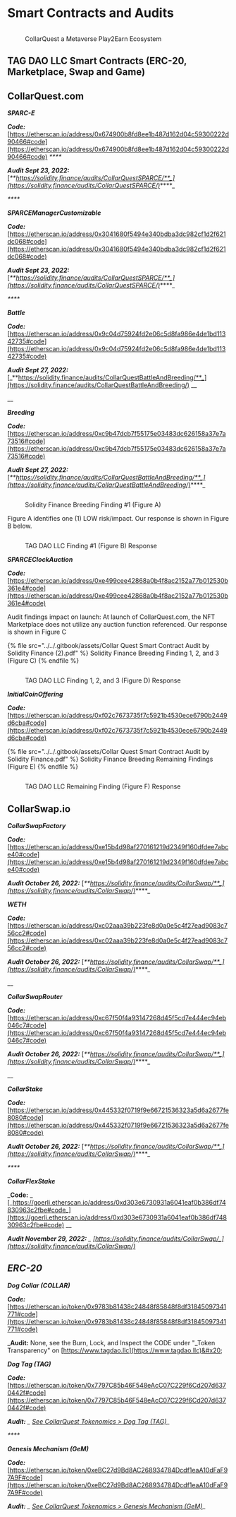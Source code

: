 # Smart Contracts and Audits

<figure><img src="../../.gitbook/assets/CQ-Title.png" alt=""><figcaption><p>CollarQuest a Metaverse Play2Earn Ecosystem</p></figcaption></figure>

## TAG DAO LLC Smart Contracts (ERC-20, Marketplace, Swap and Game)

## **CollarQuest.com**

_**SPARC-E**_

_**Code:**_ [https://etherscan.io/address/0x674900b8fd8ee1b487d162d04c59300222d90466#code](https://etherscan.io/address/0x674900b8fd8ee1b487d162d04c59300222d90466#code) _****_&#x20;

_**Audit Sept 23, 2022:**_ [_**https://solidity.finance/audits/CollarQuestSPARCE/**_](https://solidity.finance/audits/CollarQuestSPARCE/)_****_

_****_

_**SPARCEManagerCustomizable**_

_**Code:**_ [https://etherscan.io/address/0x3041680f5494e340bdba3dc982cf1d2f621dc068#code](https://etherscan.io/address/0x3041680f5494e340bdba3dc982cf1d2f621dc068#code)

_**Audit Sept 23, 2022:**_ [_**https://solidity.finance/audits/CollarQuestSPARCE/**_](https://solidity.finance/audits/CollarQuestSPARCE/)_****_

_****_

_**Battle**_

_**Code:**_ [https://etherscan.io/address/0x9c04d75924fd2e06c5d8fa986e4de1bd11342735#code](https://etherscan.io/address/0x9c04d75924fd2e06c5d8fa986e4de1bd11342735#code)

_**Audit Sept 27, 2022:**_ [_**https://solidity.finance/audits/CollarQuestBattleAndBreeding/**_](https://solidity.finance/audits/CollarQuestBattleAndBreeding/) __&#x20;

__

_**Breeding**_

_**Code:**_ [https://etherscan.io/address/0xc9b47dcb7f55175e03483dc626158a37e7a73516#code](https://etherscan.io/address/0xc9b47dcb7f55175e03483dc626158a37e7a73516#code)

_**Audit Sept 27, 2022:**_ [_**https://solidity.finance/audits/CollarQuestBattleAndBreeding/**_](https://solidity.finance/audits/CollarQuestBattleAndBreeding/)_****_

<figure><img src="../../.gitbook/assets/Battle-Findings-1.png" alt=""><figcaption><p>Solidity Finance Breeding Finding #1 (Figure A)</p></figcaption></figure>

Figure A identifies one (1) LOW risk/impact.  Our response is shown in Figure B below.

<figure><img src="../../.gitbook/assets/Battle-Findings-1-Response.png" alt=""><figcaption><p>TAG DAO LLC Finding #1 (Figure B) Response</p></figcaption></figure>



_**SPARCEClockAuction**_

_**Code:**_ [https://etherscan.io/address/0xe499cee42868a0b4f8ac2152a77b012530b361e4#code](https://etherscan.io/address/0xe499cee42868a0b4f8ac2152a77b012530b361e4#code)

Audit findings impact on launch:  At launch of CollarQuest.com, the NFT Marketplace does not utilize any auction function referenced.  Our response is shown in Figure C

{% file src="../../.gitbook/assets/Collar Quest Smart Contract Audit by Solidity Finance (2).pdf" %}
Solidity Finance Breeding Finding 1, 2, and 3 (Figure C)
{% endfile %}

<figure><img src="../../.gitbook/assets/Auction-response (1).png" alt=""><figcaption><p>TAG DAO LLC Finding 1, 2, and 3 (Figure D) Response</p></figcaption></figure>

_**InitialCoinOffering**_

_**Code:**_ [https://etherscan.io/address/0xf02c7673735f7c5921b4530ece6790b2449d6cba#code](https://etherscan.io/address/0xf02c7673735f7c5921b4530ece6790b2449d6cba#code)

{% file src="../../.gitbook/assets/Collar Quest Smart Contract Audit by Solidity Finance.pdf" %}
Solidity Finance Breeding Remaining Findings (Figure E)
{% endfile %}

<figure><img src="../../.gitbook/assets/ico.png" alt=""><figcaption><p>TAG DAO LLC Remaining Finding (Figure F) Response</p></figcaption></figure>

## **CollarSwap.io**

_**CollarSwapFactory**_

_**Code:**_ [https://etherscan.io/address/0xe15b4d98af270161219d2349f160dfdee7abce40#code](https://etherscan.io/address/0xe15b4d98af270161219d2349f160dfdee7abce40#code)

_**Audit October 26,  2022:**_ [_**https://solidity.finance/audits/CollarSwap/**_](https://solidity.finance/audits/CollarSwap/)_****_



_**WETH**_

_**Code:**_ [https://etherscan.io/address/0xc02aaa39b223fe8d0a0e5c4f27ead9083c756cc2#code](https://etherscan.io/address/0xc02aaa39b223fe8d0a0e5c4f27ead9083c756cc2#code)

_**Audit October 26,  2022:**_ [_**https://solidity.finance/audits/CollarSwap/**_](https://solidity.finance/audits/CollarSwap/)_****_

__

_**CollarSwapRouter**_

_**Code:**_ [https://etherscan.io/address/0xc67f50f4a93147268d45f5cd7e444ec94eb046c7#code](https://etherscan.io/address/0xc67f50f4a93147268d45f5cd7e444ec94eb046c7#code)

_**Audit October 26,  2022:**_ [_**https://solidity.finance/audits/CollarSwap/**_](https://solidity.finance/audits/CollarSwap/)_****_

__

_**CollarStake**_

_**Code:**_ [https://etherscan.io/address/0x445332f0719f9e66721536323a5d6a2677fe8080#code](https://etherscan.io/address/0x445332f0719f9e66721536323a5d6a2677fe8080#code)

_**Audit October 26,  2022:**_ [_**https://solidity.finance/audits/CollarSwap/**_](https://solidity.finance/audits/CollarSwap/)_****_

_****_

_**CollarFlexStake**_

_**Code:** _ [_https://goerli.etherscan.io/address/0xd303e6730931a6041eaf0b386df74830963c2fbe#code_](https://goerli.etherscan.io/address/0xd303e6730931a6041eaf0b386df74830963c2fbe#code) __&#x20;

_**Audit November 29, 2022:** _ [_https://solidity.finance/audits/CollarSwap/_](https://solidity.finance/audits/CollarSwap/)__

## _ERC-20_

_**Dog Collar (COLLAR)**_

_**Code:**_ [https://etherscan.io/token/0x9783b81438c24848f85848f8df31845097341771#code](https://etherscan.io/token/0x9783b81438c24848f85848f8df31845097341771#code)

_**Audit:** None, see the Burn, Lock, and Inspect the CODE under "_Token Transparency" on [https://www.tagdao.llc](https://www.tagdao.llc)&#x20;



_**Dog Tag (TAG)**_

_**Code:**_ [https://etherscan.io/token/0x7797C85b46F548eAcC07C229f6Cd207d6370442f#code](https://etherscan.io/token/0x7797C85b46F548eAcC07C229f6Cd207d6370442f#code)

_**Audit:** _ [_See CollarQuest Tokenomics > Dog Tag (TAG)_](dog-tag/)__

_****_

_**Genesis Mechanism (GeM)**_

_**Code:**_ [https://etherscan.io/token/0xeBC27d9Bd8AC268934784Dcdf1eaA10dFaF97A9F#code](https://etherscan.io/token/0xeBC27d9Bd8AC268934784Dcdf1eaA10dFaF97A9F#code)

_**Audit:** _ [_See CollarQuest Tokenomics > Genesis Mechanism (GeM)_](genesis-mechanism-gem/)__
